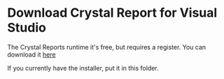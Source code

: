 ﻿# Download Crystal Report for Visual Studio 
The Crystal Reports runtime it's free, but requires a register. You can download it [here](https://www.sap.com/spain/products/crystal-visual-studio.html)

If you currently have the installer, put it in this folder. 